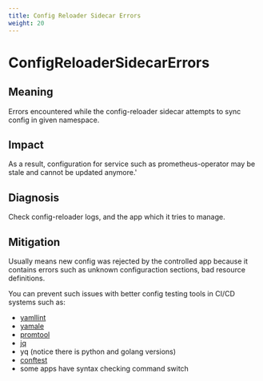 ```yaml
---
title: Config Reloader Sidecar Errors
weight: 20
---
```


# ConfigReloaderSidecarErrors

## Meaning

Errors encountered while the config-reloader sidecar attempts to sync
config in given namespace.

## Impact

As a result, configuration for service such as prometheus-operator may be
stale and cannot be updated anymore.'

## Diagnosis

Check config-reloader logs, and the app which it tries to manage.

## Mitigation

Usually means new config was rejected by the controlled app because it contains
errors such as unknown configuraction sections, bad resource definitions.

You can prevent such issues with better config testing tools in CI/CD systems
such as:

- [yamllint](https://yamllint.readthedocs.io/en/stable/)
- [yamale](https://github.com/23andMe/Yamale)
- [promtool](https://prometheus.io/docs/prometheus/latest/configuration/unit_testing_rules/)
- [jq](https://stedolan.github.io/jq/)
- yq (notice there is python and golang versions)
- [conftest](https://www.conftest.dev/)
- some apps have syntax checking command switch
